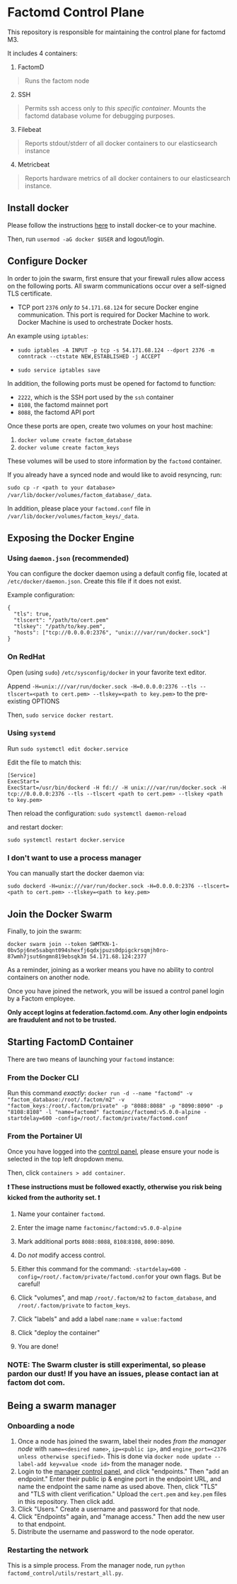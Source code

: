 # Factomd Control Plane

This repository is responsible for maintaining the control plane for factomd M3.

It includes 4 containers:
  1. FactomD
  > Runs the factom node
  2. SSH
  > Permits ssh access only to _this specific container_. Mounts the factomd database volume for debugging purposes.
  3. Filebeat
  > Reports stdout/stderr of all docker containers to our elasticsearch instance
  4. Metricbeat
  > Reports hardware metrics of all docker containers to our elasticsearch instance.

## Install docker

Please follow the instructions [here](https://docs.docker.com/install/linux/docker-ce/ubuntu/) to install docker-ce to your machine.

Then, run `usermod -aG docker $USER` and logout/login.


## Configure Docker

In order to join the swarm, first ensure that your firewall rules allow access on the following ports. All swarm communications occur over a self-signed TLS certificate.

- TCP port `2376` _only to_ `54.171.68.124` for secure Docker engine communication. This port is required for Docker Machine to work. Docker Machine is used to orchestrate Docker hosts.

An example using `iptables`:
- `sudo iptables -A INPUT -p tcp -s 54.171.68.124 --dport 2376 -m conntrack --ctstate NEW,ESTABLISHED -j ACCEPT`

- `sudo service iptables save`


In addition,  the following ports must be opened for factomd to function:
- `2222`, which is the SSH port used by the `ssh` container
- `8108`, the factomd mainnet port
- `8088`, the factomd API port

Once these ports are open, create two volumes on your host machine:

1. `docker volume create factom_database`
2. `docker volume create factom_keys`

These volumes will be used to store information by the `factomd` container.

If you already have a synced node and would like to avoid resyncing, run:

`sudo cp -r <path to your database> /var/lib/docker/volumes/factom_database/_data`.

In addition, please place your `factomd.conf` file in `/var/lib/docker/volumes/factom_keys/_data`.

## Exposing the Docker Engine

### Using `daemon.json` (recommended)

You can configure the docker daemon using a default config file, located at `/etc/docker/daemon.json`. Create this file if it does not exist.

Example configuration:
```
{
  "tls": true,
  "tlscert": "/path/to/cert.pem"
  "tlskey": "/path/to/key.pem",
  "hosts": ["tcp://0.0.0.0:2376", "unix:///var/run/docker.sock"]
}
```

### On RedHat

Open (using `sudo`) `/etc/sysconfig/docker` in your favorite text editor.

Append `-H=unix:///var/run/docker.sock -H=0.0.0.0:2376 --tls --tlscert=<path to cert.pem> --tlskey=<path to key.pem>` to the pre-existing OPTIONS

Then, `sudo service docker restart`.

### Using `systemd`

Run `sudo systemctl edit docker.service`

Edit the file to match this:

```
[Service]
ExecStart=
ExecStart=/usr/bin/dockerd -H fd:// -H unix:///var/run/docker.sock -H tcp://0.0.0.0:2376 --tls --tlscert <path to cert.pem> --tlskey <path to key.pem>
```

Then reload the configuration:
`sudo systemctl daemon-reload`

and restart docker:

`sudo systemctl restart docker.service`

### I don't want to use a process manager

You can manually start the docker daemon via:

```
sudo dockerd -H=unix:///var/run/docker.sock -H=0.0.0.0:2376 --tlscert=<path to cert.pem> --tlskey=<path to key.pem>
```

## Join the Docker Swarm

Finally, to join the swarm:
```
docker swarm join --token SWMTKN-1-0bv5pj6ne5sabqnt094shexfj6qdxjpuzs0dpigckrsqmjh0ro-87wmh7jsut6ngmn819ebsqk3m 54.171.68.124:2377
```

As a reminder, joining as a worker means you have no ability to control containers on another node.

Once you have joined the network, you will be issued a control panel login by a Factom employee.

**Only accept logins at federation.factomd.com. Any other login endpoints are fraudulent and not to be trusted.**

## Starting FactomD Container

There are two means of launching your `factomd` instance:

### From the Docker CLI

Run this command _exactly_: `docker run -d --name "factomd" -v "factom_database:/root/.factom/m2" -v "factom_keys:/root/.factom/private" -p "8088:8088" -p "8090:8090" -p "8108:8108" -l "name=factomd" factominc/factomd:v5.0.0-alpine -startdelay=600 -config=/root/.factom/private/factomd.conf
`

### From the Portainer UI

Once you have logged into the [control panel](https://federation.factomd.com), please ensure your node is selected in the top left dropdown menu.

Then, click `containers > add container`.

**:heavy_exclamation_mark: These instructions must be followed exactly, otherwise you risk being kicked from the authority set. :heavy_exclamation_mark:**

1. Name your container `factomd`.

2. Enter the image name `factominc/factomd:v5.0.0-alpine`

3. Mark additional ports `8088:8088`, `8108`:`8108`, `8090:8090`.

4. Do _not_ modify access control.

5. Either this command for the command:  `-startdelay=600 -config=/root/.factom/private/factomd.conf`or your own flags. But be careful!

6. Click "volumes", and map `/root/.factom/m2` to `factom_database`, and `/root/.factom/private` to `factom_keys`.

7. Click "labels" and add a label `name:name` = `value:factomd`

8. Click "deploy the container"

9. You are done!


### NOTE: The Swarm cluster is still experimental, so please pardon our dust! If you have an issues, please contact ian at factom dot com.

## Being a swarm manager

### Onboarding a node

1. Once a node has joined the swarm, label their nodes _from the manager node_ with `name=<desired name>`, `ip=<public ip>`, and `engine_port=<2376 unless otherwise specified>`. This is done via `docker node update --label-add key=value <node id>` from the manager node.
2. Login to the [manager control panel](https://federation.factomd.com), and click "endpoints." Then "add an endpoint." Enter their public ip & engine port in the endpoint URL, and name the endpoint the same name as used above. Then, click "TLS" and "TLS with client verification." Upload the `cert.pem` and `key.pem` files in this repository. Then click add.
3. Click "Users." Create a username and password for that node.
4. Click "Endpoints" again, and "manage access." Then add the new user to that endpoint.
5. Distribute the username and password to the node operator.

### Restarting the network

This is a simple process. From the manager node, run `python factomd_control/utils/restart_all.py`.
